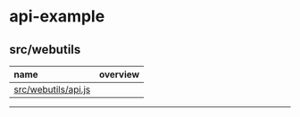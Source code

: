api-example
===
src/webutils
---
name | overview
:-- | :--
[src/webutils/api.js](src/webutils/api.md) | 
- - -

